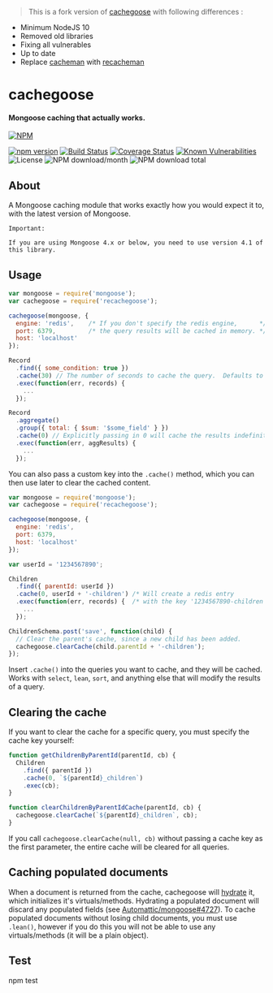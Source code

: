 > This is a fork version of [cachegoose](https://github.com/boblauer/cachegoose) with following differences :
- Minimum NodeJS 10
- Removed old libraries
- Fixing all vulnerables
- Up to date
- Replace [cacheman](https://github.com/cayasso/cacheman) with [recacheman](https://github.com/aalfiann/recacheman)

# cachegoose #

#### Mongoose caching that actually works. ####

[![NPM](https://nodei.co/npm/recachegoose.png?downloads=true&downloadRank=true&stars=true)](https://nodei.co/npm/recachegoose/)  
  
[![npm version](https://img.shields.io/npm/v/recachegoose.svg?style=flat-square)](https://www.npmjs.org/package/recachegoose)
[![Build Status](https://travis-ci.com/aalfiann/recachegoose.svg?branch=master)](https://travis-ci.com/aalfiann/recachegoose)
[![Coverage Status](https://coveralls.io/repos/github/aalfiann/recachegoose/badge.svg?branch=master)](https://coveralls.io/github/aalfiann/recachegoose?branch=master)
[![Known Vulnerabilities](https://snyk.io//test/github/aalfiann/recachegoose/badge.svg?targetFile=package.json)](https://snyk.io//test/github/aalfiann/recachegoose?targetFile=package.json)
![License](https://img.shields.io/npm/l/recachegoose)
![NPM download/month](https://img.shields.io/npm/dm/recachegoose.svg)
![NPM download total](https://img.shields.io/npm/dt/recachegoose.svg)  

## About ##

A Mongoose caching module that works exactly how you would expect it to, with the latest version of Mongoose.

```
Important:

If you are using Mongoose 4.x or below, you need to use version 4.1 of this library.
```

## Usage ##

```javascript
var mongoose = require('mongoose');
var cachegoose = require('recachegoose');

cachegoose(mongoose, {
  engine: 'redis',    /* If you don't specify the redis engine,      */
  port: 6379,         /* the query results will be cached in memory. */
  host: 'localhost'
});

Record
  .find({ some_condition: true })
  .cache(30) // The number of seconds to cache the query.  Defaults to 60 seconds.
  .exec(function(err, records) {
    ...
  });

Record
  .aggregate()
  .group({ total: { $sum: '$some_field' } })
  .cache(0) // Explicitly passing in 0 will cache the results indefinitely.
  .exec(function(err, aggResults) {
    ...
  });
```

You can also pass a custom key into the `.cache()` method, which you can then use later to clear the cached content.

```javascript
var mongoose = require('mongoose');
var cachegoose = require('recachegoose');

cachegoose(mongoose, {
  engine: 'redis',
  port: 6379,
  host: 'localhost'
});

var userId = '1234567890';

Children
  .find({ parentId: userId })
  .cache(0, userId + '-children') /* Will create a redis entry          */
  .exec(function(err, records) {  /* with the key '1234567890-children' */
    ...
  });

ChildrenSchema.post('save', function(child) {
  // Clear the parent's cache, since a new child has been added.
  cachegoose.clearCache(child.parentId + '-children');
});
```

Insert `.cache()` into the queries you want to cache, and they will be cached.  Works with `select`, `lean`, `sort`, and anything else that will modify the results of a query.

## Clearing the cache ##

If you want to clear the cache for a specific query, you must specify the cache key yourself:

```js
function getChildrenByParentId(parentId, cb) {
  Children
    .find({ parentId })
    .cache(0, `${parentId}_children`)
    .exec(cb);
}

function clearChildrenByParentIdCache(parentId, cb) {
  cachegoose.clearCache(`${parentId}_children`, cb);
}
```

If you call `cachegoose.clearCache(null, cb)` without passing a cache key as the first parameter, the entire cache will be cleared for all queries.

## Caching populated documents ##

When a document is returned from the cache, cachegoose will [hydrate](http://mongoosejs.com/docs/api.html#model_Model.hydrate) it, which initializes it's virtuals/methods. Hydrating a populated document will discard any populated fields (see [Automattic/mongoose#4727](https://github.com/Automattic/mongoose/issues/4727)). To cache populated documents without losing child documents, you must use `.lean()`, however if you do this you will not be able to use any virtuals/methods (it will be a plain object).

## Test ##
npm test
